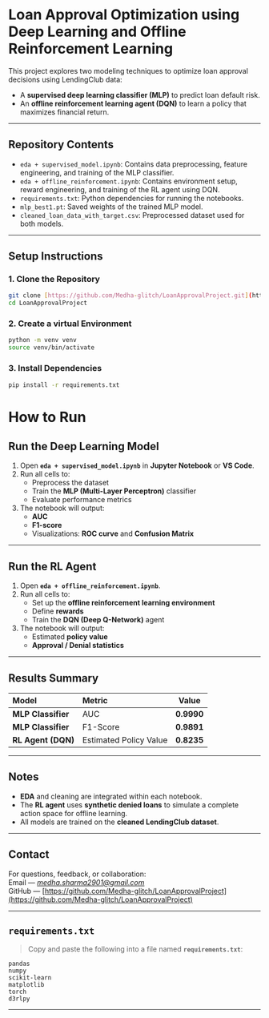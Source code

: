 # Loan Approval Optimization using Deep Learning and Offline Reinforcement Learning

This project explores two modeling techniques to optimize loan approval decisions using LendingClub data:
- A **supervised deep learning classifier (MLP)** to predict loan default risk.
- An **offline reinforcement learning agent (DQN)** to learn a policy that maximizes financial return.

---

## Repository Contents
- `eda + supervised_model.ipynb`: Contains data preprocessing, feature engineering, and training of the MLP classifier.
- `eda + offline_reinforcement.ipynb`: Contains environment setup, reward engineering, and training of the RL agent using DQN.
- `requirements.txt`: Python dependencies for running the notebooks.
- `mlp_best1.pt`: Saved weights of the trained MLP model.
- `cleaned_loan_data_with_target.csv`: Preprocessed dataset used for both models.

---

## Setup Instructions

### 1. Clone the Repository

```bash
git clone [https://github.com/Medha-glitch/LoanApprovalProject.git](https://github.com/Medha-glitch/LoanApprovalProject.git)
cd LoanApprovalProject
```

### 2. Create a virtual Environment

```bash
python -m venv venv
source venv/bin/activate
```

### 3. Install Dependencies

```bash
pip install -r requirements.txt
```

# How to Run

## Run the Deep Learning Model

1. Open **`eda + supervised_model.ipynb`** in **Jupyter Notebook** or **VS Code**.  
2. Run all cells to:
   - Preprocess the dataset  
   - Train the **MLP (Multi-Layer Perceptron)** classifier  
   - Evaluate performance metrics  
3. The notebook will output:
   - **AUC**
   - **F1-score**
   - Visualizations: **ROC curve** and **Confusion Matrix**

---

##  Run the RL Agent

1. Open **`eda + offline_reinforcement.ipynb`**.  
2. Run all cells to:
   - Set up the **offline reinforcement learning environment**
   - Define **rewards**
   - Train the **DQN (Deep Q-Network)** agent  
3. The notebook will output:
   - Estimated **policy value**
   - **Approval / Denial statistics**

---

## Results Summary

| Model | Metric | Value |
|:------|:--------|:------:|
| **MLP Classifier** | AUC | **0.9990** |
| **MLP Classifier** | F1-Score | **0.9891** |
| **RL Agent (DQN)** | Estimated Policy Value | **0.8235** |

---

## Notes

- **EDA** and cleaning are integrated within each notebook.  
- The **RL agent** uses **synthetic denied loans** to simulate a complete action space for offline learning.  
- All models are trained on the **cleaned LendingClub dataset**.  

---

## Contact

For questions, feedback, or collaboration:  
Email — *medha.sharma2901@gmail.com*  
GitHub — [https://github.com/Medha-glitch/LoanApprovalProject](https://github.com/Medha-glitch/LoanApprovalProject)

---

## `requirements.txt`

> Copy and paste the following into a file named **`requirements.txt`**:

```text
pandas
numpy
scikit-learn
matplotlib
torch
d3rlpy
```
---
